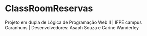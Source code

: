 # ClassRoomReservas
Projeto em dupla de Lógica de Programação Web II | IFPE campus Garanhuns | Desenvolvedores: Asaph Souza e Carine Wanderley

